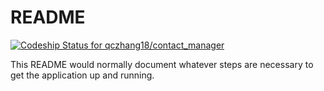 # README
[ ![Codeship Status for qczhang18/contact_manager](https://app.codeship.com/projects/09d232a0-5c5e-0135-a093-06005d367936/status?branch=master)](https://app.codeship.com/projects/237848)

This README would normally document whatever steps are necessary to get the
application up and running.
